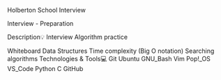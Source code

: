 Holberton School Interview


Interview - Preparation

Description:bulb:
Interview Algorithm practice

Whiteboard
Data Structures
Time complexity (Big O notation)
Searching algorithms
Technologies & Tools:computer:
Git Ubuntu GNU_Bash Vim Pop!_OS VS_Code Python C GitHub
